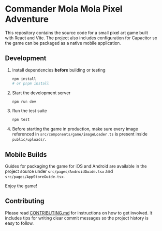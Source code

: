 # Commander Mola Mola Pixel Adventure

This repository contains the source code for a small pixel art game built with React and Vite. The project also includes configuration for Capacitor so the game can be packaged as a native mobile application.

## Development

1. Install dependencies **before** building or testing
   ```sh
   npm install
   # or pnpm install
   ```
2. Start the development server
   ```sh
   npm run dev
   ```
3. Run the test suite
   ```sh
   npm test
   ```
4. Before starting the game in production, make sure every image referenced in
   `src/components/game/imageLoader.ts` is present inside `public/uploads/`.

## Mobile Builds

Guides for packaging the game for iOS and Android are available in the project source under `src/pages/AndroidGuide.tsx` and `src/pages/AppStoreGuide.tsx`.

Enjoy the game!

## Contributing

Please read [CONTRIBUTING.md](CONTRIBUTING.md) for instructions on how to get involved.
It includes tips for writing clear commit messages so the project history is easy to follow.
